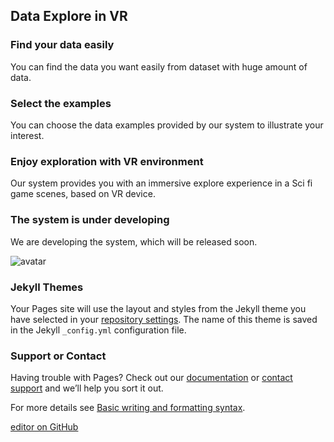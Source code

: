 ## Data Explore in VR



### Find your data easily

You can find the data you want easily from dataset with huge amount of data.

### Select the examples

You can choose the data examples provided by our system to illustrate your interest.

### Enjoy exploration with VR environment

Our system provides you with an immersive explore experience in a Sci fi game scenes, based on VR device.

### The system is under developing

We are developing the system, which will be released soon.

![avatar](https://image.baidu.com/search/detail?ct=503316480&z=0&ipn=d&word=%E7%BF%BB%E8%AF%91&step_word=&hs=0&pn=0&spn=0&di=7042744173476184065&pi=0&rn=1&tn=baiduimagedetail&is=0%2C0&istype=0&ie=utf-8&oe=utf-8&in=&cl=2&lm=-1&st=undefined&cs=733308101%2C3754774122&os=2020462362%2C2305095858&simid=733308101%2C3754774122&adpicid=0&lpn=0&ln=1887&fr=&fmq=1645760443100_R&fm=&ic=undefined&s=undefined&hd=undefined&latest=undefined&copyright=undefined&se=&sme=&tab=0&width=undefined&height=undefined&face=undefined&ist=&jit=&cg=&bdtype=0&oriquery=&objurl=https%3A%2F%2Fgimg2.baidu.com%2Fimage_search%2Fsrc%3Dhttp%3A%2F%2Fis1-ssl.mzstatic.com%2Fimage%2Fthumb%2FPurple123%2Fv4%2F1e%2F78%2F22%2F1e7822b7-69bf-3901-7868-1aeb8c371e6c%2Fsource%2F1024x1024bb.jpg%26refer%3Dhttp%3A%2F%2Fis1-ssl.mzstatic.com%26app%3D2002%26size%3Df9999%2C10000%26q%3Da80%26n%3D0%26g%3D0n%26fmt%3Djpeg%3Fsec%3D1648352445%26t%3D1a1ed3a0b16c7c7cf3f69bb8c743b3f2&fromurl=ippr_z2C%24qAzdH3FAzdH3Fooo_z%26e3Bwf48da_z%26e3Bv54AzdH3Ftf56wghAzdH3Fkwfjtgu5AzdH3F8n9badbm9mAzdH3Fvg_z%26e3Bip4s&gsm=1&rpstart=0&rpnum=0&islist=&querylist=&nojc=undefined&dyTabStr=MCw0LDMsMSw4LDcsNiw1LDIsOQ%3D%3D)

### Jekyll Themes

Your Pages site will use the layout and styles from the Jekyll theme you have selected in your [repository settings](https://github.com/LUCKYLI1997/interactvr.github.io/settings/pages). The name of this theme is saved in the Jekyll `_config.yml` configuration file.

### Support or Contact

Having trouble with Pages? Check out our [documentation](https://docs.github.com/categories/github-pages-basics/) or [contact support](https://support.github.com/contact) and we’ll help you sort it out.

For more details see [Basic writing and formatting syntax](https://docs.github.com/en/github/writing-on-github/getting-started-with-writing-and-formatting-on-github/basic-writing-and-formatting-syntax).

[editor on GitHub](https://github.com/LUCKYLI1997/interactvr.github.io/edit/gh-pages/index.md)
